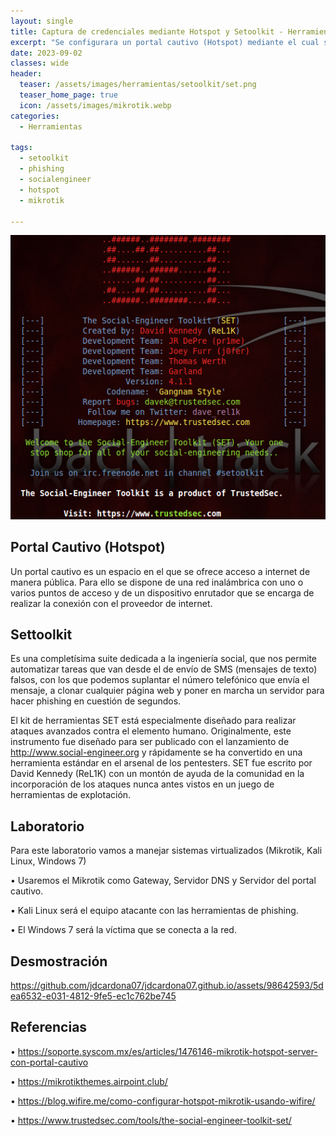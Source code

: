 ```yaml
---
layout: single
title: Captura de credenciales mediante Hotspot y Setoolkit - Herramientas
excerpt: "Se configurara un portal cautivo (Hotspot) mediante el cual se busca realizar la autenticación de usuarios a una red abierta , en este se ofrecerá un servicio de acceso a internet (Wifi gratis). luego de ello mediante herramientas y técnicas de hacking, se buscará obtener información confidencial de los usuarios autenticados"
date: 2023-09-02
classes: wide
header:
  teaser: /assets/images/herramientas/setoolkit/set.png
  teaser_home_page: true
  icon: /assets/images/mikrotik.webp
categories:
  - Herramientas
 
tags:  
  - setoolkit
  - phishing
  - socialengineer
  - hotspot
  - mikrotik
  
---
```


![](/assets/images/herramientas/setoolkit/set.png)

## Portal Cautivo (Hotspot)

Un portal cautivo es un espacio en el que se ofrece acceso a internet de manera pública. Para ello se dispone de una red inalámbrica con uno o varios puntos de acceso y de un dispositivo enrutador que se encarga de realizar la conexión con el proveedor de internet.

## Settoolkit

Es una completísima suite dedicada a la ingeniería social, que nos permite automatizar tareas que van desde el de envío de SMS (mensajes de texto) falsos, con los que podemos suplantar el número telefónico que envía el mensaje, a clonar cualquier página web y poner en marcha un servidor para hacer phishing en cuestión de segundos.

El kit de herramientas SET está especialmente diseñado para realizar ataques avanzados contra el elemento humano. Originalmente, este instrumento fue diseñado para ser publicado con el lanzamiento de http://www.social-engineer.org y rápidamente se ha convertido en una herramienta estándar en el arsenal de los pentesters. SET fue escrito por David Kennedy (ReL1K) con un montón de ayuda de la comunidad en la incorporación de los ataques nunca antes vistos en un juego de herramientas de explotación.

## Laboratorio

Para este laboratorio vamos a manejar sistemas virtualizados (Mikrotik, Kali Linux, Windows 7) 

• Usaremos el Mikrotik como Gateway, Servidor DNS y Servidor del portal cautivo. 

• Kali Linux será el equipo atacante con las herramientas de phishing. 

• El Windows 7 será la víctima que se conecta a la red.

## Desmostración 
https://github.com/jdcardona07/jdcardona07.github.io/assets/98642593/5dea6532-e031-4812-9fe5-ec1c762be745

## Referencias

•	https://soporte.syscom.mx/es/articles/1476146-mikrotik-hotspot-server-con-portal-cautivo 

•	https://mikrotikthemes.airpoint.club/

•	https://blog.wifire.me/como-configurar-hotspot-mikrotik-usando-wifire/

•	https://www.trustedsec.com/tools/the-social-engineer-toolkit-set/
